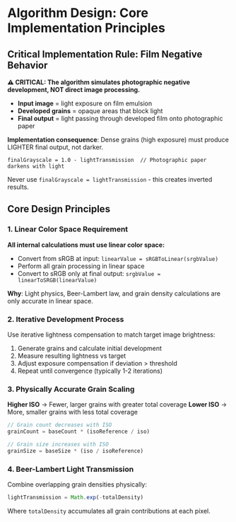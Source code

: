 # Algorithm Design: Core Implementation Principles

## Critical Implementation Rule: Film Negative Behavior

**⚠️ CRITICAL: The algorithm simulates photographic negative development, NOT direct image processing.**

- **Input image** = light exposure on film emulsion
- **Developed grains** = opaque areas that block light 
- **Final output** = light passing through developed film onto photographic paper

**Implementation consequence**: Dense grains (high exposure) must produce LIGHTER final output, not darker.

```
finalGrayscale = 1.0 - lightTransmission  // Photographic paper darkens with light
```

Never use `finalGrayscale = lightTransmission` - this creates inverted results.

## Core Design Principles

### 1. Linear Color Space Requirement
**All internal calculations must use linear color space:**
- Convert from sRGB at input: `linearValue = sRGBToLinear(srgbValue)`
- Perform all grain processing in linear space
- Convert to sRGB only at final output: `srgbValue = linearToSRGB(linearValue)`

**Why**: Light physics, Beer-Lambert law, and grain density calculations are only accurate in linear space.

### 2. Iterative Development Process
Use iterative lightness compensation to match target image brightness:
1. Generate grains and calculate initial development
2. Measure resulting lightness vs target
3. Adjust exposure compensation if deviation > threshold
4. Repeat until convergence (typically 1-2 iterations)

### 3. Physically Accurate Grain Scaling
**Higher ISO** → Fewer, larger grains with greater total coverage
**Lower ISO** → More, smaller grains with less total coverage

```typescript
// Grain count decreases with ISO
grainCount = baseCount * (isoReference / iso)

// Grain size increases with ISO  
grainSize = baseSize * (iso / isoReference)
```

### 4. Beer-Lambert Light Transmission
Combine overlapping grain densities physically:
```typescript
lightTransmission = Math.exp(-totalDensity)
```

Where `totalDensity` accumulates all grain contributions at each pixel.

